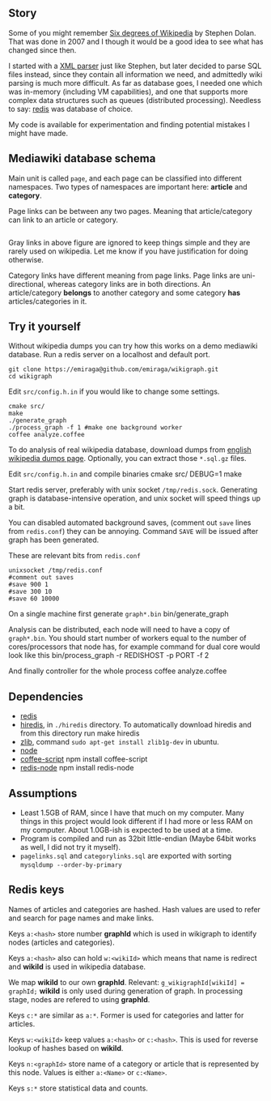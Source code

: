 Story
-----

Some of you might remember [Six degrees of Wikipedia](http://www.netsoc.tcd.ie/~mu/wiki/) by Stephen Dolan. 
That was done in 2007 and I though it would be a good idea to see what has changed since then.

I started with a [XML parser](https://github.com/emiraga/wikigraph/blob/f4ee89d28efc93f4b44d7ccea4b036aa3db806f6/xmlparse.py) just like Stephen, 
but later decided to parse SQL files instead, since they contain all information we need, and admittedly wiki parsing is much more difficult. 
As far as database goes, I needed one which was in-memory (including VM capabilities), and one that supports more complex data structures such 
as queues (distributed processing). Needless to say: [redis](http://redis.io/) was database of choice.

My code is available for experimentation and finding potential mistakes I might have made.

Mediawiki database schema
-------------------------

Main unit is called `page`, and each page can be classified into different namespaces. Two types of namespaces are important here: **article** and **category**.

Page links can be between any two pages. Meaning that article/category can link to an article or category. 


<img src="http://i.imgur.com/dJlSF.png" alt="" title="Hosted by imgur.com" />

Gray links in above figure are ignored to keep things simple and they are rarely used on wikipedia. Let me know if you have justification for doing otherwise.

Category links have different meaning from page links. Page links are uni-directional, whereas category links are in both directions. 
An article/category **belongs** to another category and some category **has** articles/categories in it.

Try it yourself
---------------

Without wikipedia dumps you can try how this works on a demo mediawiki database.
Run a redis server on a localhost and default port.

    git clone https://emiraga@github.com/emiraga/wikigraph.git
    cd wikigraph

Edit `src/config.h.in` if you would like to change some settings.

    cmake src/
    make
    ./generate_graph
    ./process_graph -f 1 #make one background worker
    coffee analyze.coffee

To do analysis of real wikipedia database, download dumps from [english wikipedia dumps page](http://dumps.wikimedia.org/enwiki/).  Optionally, you can extract those `*.sql.gz` files.

Edit `src/config.h.in` and compile binaries
    cmake src/ DEBUG=1
    make

Start redis server, preferably with unix socket `/tmp/redis.sock`. Generating graph is database-intensive operation, and unix socket will speed things up a bit. 

You can disabled automated background saves, (comment out `save` lines from `redis.conf`) they can be annoying. Command `SAVE` will be issued after graph has been generated.

These are relevant bits from `redis.conf`

    unixsocket /tmp/redis.conf
    #comment out saves
    #save 900 1
    #save 300 10
    #save 60 10000

On a single machine first generate `graph*.bin`
    bin/generate_graph

Analysis can be distributed, each node will need to have a copy of `graph*.bin`. You should start number of workers equal
to the number of cores/processors that node has, for example command for dual core would look like this
    bin/process_graph -r REDISHOST -p PORT -f 2

And finally controller for the whole process
    coffee analyze.coffee

Dependencies
------------
* [redis](http://redis.io/)
* [hiredis](https://github.com/antirez/hiredis), in `./hiredis` directory. To automatically download hiredis and from this directory run
      make hiredis
* [zlib](http://zlib.net/), command `sudo apt-get install zlib1g-dev` in ubuntu.
* [node](https://github.com/ry/node)
* [coffee-script](http://jashkenas.github.com/coffee-script/)
      npm install coffee-script
* [redis-node](https://github.com/bnoguchi/redis-node)
      npm install redis-node

Assumptions
-----------
* Least 1.5GB of RAM, since I have that much on my computer. Many things in this project would look different if I had more or less RAM on my computer.
  About 1.0GB-ish is expected to be used at a time.
* Program is compiled and run as 32bit little-endian (Maybe 64bit works as well, I did not try it myself).
* `pagelinks.sql` and `categorylinks.sql` are exported with sorting `mysqldump --order-by-primary`


Redis keys
----------

Names of articles and categories are hashed. Hash values are used to 
refer and search for page names and make links.

Keys `a:<hash>` store number **graphId** which is used in
wikigraph to identify nodes (articles and categories).

Keys `a:<hash>` also can hold `w:<wikiId>` which means that name is redirect
and **wikiId** is used in wikipedia database. 

We map **wikiId** to our own **graphId**. 
Relevant: `g_wikigraphId[wikiId] = graphId;`
**wikiId** is only used during generation of graph. In processing stage,
nodes are refered to using **graphId**.

Keys `c:*` are similar as `a:*`. Former is used for categories and latter for
articles.

Keys `w:<wikiId>` keep values `a:<hash>` or `c:<hash>`. This is used for
reverse lookup of hashes based on **wikiId**.

Keys `n:<graphId>` store name of a category or article that is represented by
this node. Values is either `a:<Name>` or `c:<Name>`.

Keys `s:*` store statistical data and counts.

